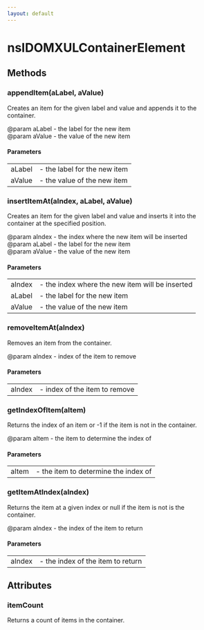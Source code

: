 ```yaml
---
layout: default
---
```


# nsIDOMXULContainerElement #

## Methods ##

### appendItem(aLabel, aValue) ###
  
Creates an item for the given label and value and appends it to the  
container.  
  
@param aLabel - the label for the new item  
@param aValue - the value of the new item  
  

#### Parameters ####

<table>

<tr>
<td>aLabel</td>
<td>- the label for the new item  
</td>
</tr>

<tr>
<td>aValue</td>
<td>- the value of the new item  
</td>
</tr>

</table>

### insertItemAt(aIndex, aLabel, aValue) ###
  
Creates an item for the given label and value and inserts it into the  
container at the specified position.  
  
@param aIndex - the index where the new item will be inserted  
@param aLabel - the label for the new item  
@param aValue - the value of the new item  
  

#### Parameters ####

<table>

<tr>
<td>aIndex</td>
<td>- the index where the new item will be inserted  
</td>
</tr>

<tr>
<td>aLabel</td>
<td>- the label for the new item  
</td>
</tr>

<tr>
<td>aValue</td>
<td>- the value of the new item  
</td>
</tr>

</table>

### removeItemAt(aIndex) ###
  
Removes an item from the container.  
  
@param aIndex - index of the item to remove  
  

#### Parameters ####

<table>

<tr>
<td>aIndex</td>
<td>- index of the item to remove  
</td>
</tr>

</table>

### getIndexOfItem(aItem) ###
  
Returns the index of an item or -1 if the item is not in the container.  
  
@param aItem - the item to determine the index of  
  

#### Parameters ####

<table>

<tr>
<td>aItem</td>
<td>- the item to determine the index of  
</td>
</tr>

</table>

### getItemAtIndex(aIndex) ###
  
Returns the item at a given index or null if the item is not is the  
container.  
  
@param aIndex - the index of the item to return  
  

#### Parameters ####

<table>

<tr>
<td>aIndex</td>
<td>- the index of the item to return  
</td>
</tr>

</table>

## Attributes ##

### itemCount ###
  
Returns a count of items in the container.  
  
